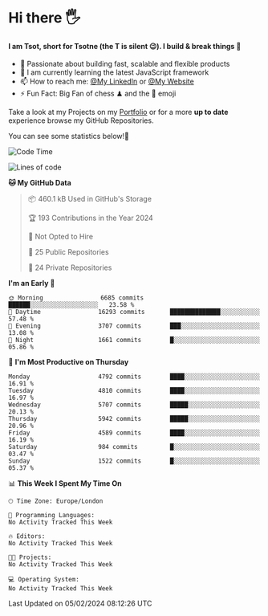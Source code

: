 # Hi there :raised_hand_with_fingers_splayed:
#### I am Tsot, short for Tsotne (the T is silent :wink:). I build & break things :space_invader:
- :telescope: Passionate about building fast, scalable and flexible products
- :seedling: I am currently learning the latest JavaScript framework 
- :mailbox: How to reach me: [@My LinkedIn](https://www.linkedin.com/in/tsotne-gvadzabia/) or [@My Website](https://tsotne.co.uk/contact)
- :zap: Fun Fact: Big Fan of chess ♟ and the 👾 emoji

Take a look at my Projects on my [Portfolio](https://tsotne.co.uk/) or for a more **up to date** experience browse my GitHub Repositories.

You can see some statistics below!:space_invader:
<!--START_SECTION:waka-->
![Code Time](http://img.shields.io/badge/Code%20Time-761%20hrs%202%20mins-blue)

![Lines of code](https://img.shields.io/badge/From%20Hello%20World%20I%27ve%20Written-10.3%20million%20lines%20of%20code-blue)

**🐱 My GitHub Data** 

> 📦 460.1 kB Used in GitHub's Storage 
 > 
> 🏆 193 Contributions in the Year 2024
 > 
> 🚫 Not Opted to Hire
 > 
> 📜 25 Public Repositories 
 > 
> 🔑 24 Private Repositories 
 > 
**I'm an Early 🐤** 

```text
🌞 Morning                6685 commits        ██████░░░░░░░░░░░░░░░░░░░   23.58 % 
🌆 Daytime                16293 commits       ██████████████░░░░░░░░░░░   57.48 % 
🌃 Evening                3707 commits        ███░░░░░░░░░░░░░░░░░░░░░░   13.08 % 
🌙 Night                  1661 commits        █░░░░░░░░░░░░░░░░░░░░░░░░   05.86 % 
```
📅 **I'm Most Productive on Thursday** 

```text
Monday                   4792 commits        ████░░░░░░░░░░░░░░░░░░░░░   16.91 % 
Tuesday                  4810 commits        ████░░░░░░░░░░░░░░░░░░░░░   16.97 % 
Wednesday                5707 commits        █████░░░░░░░░░░░░░░░░░░░░   20.13 % 
Thursday                 5942 commits        █████░░░░░░░░░░░░░░░░░░░░   20.96 % 
Friday                   4589 commits        ████░░░░░░░░░░░░░░░░░░░░░   16.19 % 
Saturday                 984 commits         █░░░░░░░░░░░░░░░░░░░░░░░░   03.47 % 
Sunday                   1522 commits        █░░░░░░░░░░░░░░░░░░░░░░░░   05.37 % 
```


📊 **This Week I Spent My Time On** 

```text
🕑︎ Time Zone: Europe/London

💬 Programming Languages: 
No Activity Tracked This Week

🔥 Editors: 
No Activity Tracked This Week

🐱‍💻 Projects: 
No Activity Tracked This Week

💻 Operating System: 
No Activity Tracked This Week
```


 Last Updated on 05/02/2024 08:12:26 UTC
<!--END_SECTION:waka-->
